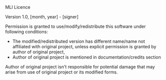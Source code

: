 MLI Licence

Version 1.0, [month, year] - [signer]

Permission is granted to use/modify/redistribute this software under following conditions:
- The modified/redistributed version has different name/name not affiliated with original project, unless explicit permission is granted by author of original project,
- Author of original project is mentioned in documentation/credits section

Author of original project isn't responsible for potential damage that may arise from use of original project or its modified forms.
